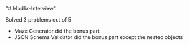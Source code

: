 "# Modlix-Interview" 

Solved 3 problems out of 5
- Maze Generator did the bonus part
- JSON Schema Validator did the bonus part except the nested objects
